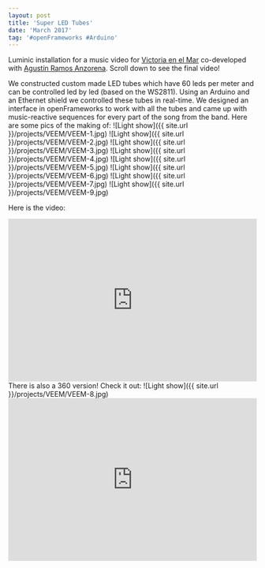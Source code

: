 ```yaml
---
layout: post
title: 'Super LED Tubes'
date: 'March 2017'
tag: '#openFrameworks #Arduino'
---
```

Luminic installation for a music video for [Victoria en el Mar](http://www.victoriaenelmar.com/) co-developed with [Agustín Ramos Anzorena](http://pleek.tv). Scroll down to see the final video!

We constructed custom made LED tubes which have 60 leds per meter and can be controlled led by led (based on the WS2811). Using an Arduino and an Ethernet shield we controlled these tubes in real-time. We designed an interface in openFrameworks to work with all the tubes and came up with music-reactive sequences for every part of the song from the band.
Here are some pics of the making of:
![Light show]({{ site.url }}/projects/VEEM/VEEM-1.jpg)
![Light show]({{ site.url }}/projects/VEEM/VEEM-2.jpg)
![Light show]({{ site.url }}/projects/VEEM/VEEM-3.jpg)
![Light show]({{ site.url }}/projects/VEEM/VEEM-4.jpg)
![Light show]({{ site.url }}/projects/VEEM/VEEM-5.jpg)
![Light show]({{ site.url }}/projects/VEEM/VEEM-6.jpg)
![Light show]({{ site.url }}/projects/VEEM/VEEM-7.jpg)
![Light show]({{ site.url }}/projects/VEEM/VEEM-9.jpg)

Here is the video:
<iframe width="100%" height="330" src="https://www.youtube.com/embed/fvKzBEd7Ano" frameborder="0" allowfullscreen></iframe>
There is also a 360 version! Check it out:
![Light show]({{ site.url }}/projects/VEEM/VEEM-8.jpg)
<iframe width="100%" height="330" src="https://www.youtube.com/embed/J7AQBa270bY" frameborder="0" allowfullscreen></iframe>